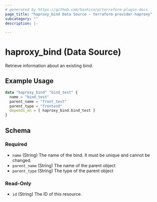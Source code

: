 ```yaml
---
# generated by https://github.com/hashicorp/terraform-plugin-docs
page_title: "haproxy_bind Data Source - terraform-provider-haproxy"
subcategory: ""
description: |-
  
---
```


# haproxy_bind (Data Source)

Retrieve information about an existing bind.

## Example Usage

```terraform
data "haproxy_bind" "bind_test" {
  name = "bind_test"
  parent_name = "front_test"
  parent_type = "frontend"
  depends_on = [ haproxy_bind.bind_test ]
}
```

<!-- schema generated by tfplugindocs -->
## Schema

### Required

- `name` (String) The name of the bind. It must be unique and cannot be changed.
- `parent_name` (String) The name of the parent object
- `parent_type` (String) The type of the parent object

### Read-Only

- `id` (String) The ID of this resource.
